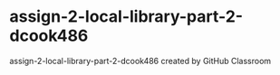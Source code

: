 # assign-2-local-library-part-2-dcook486
assign-2-local-library-part-2-dcook486 created by GitHub Classroom
